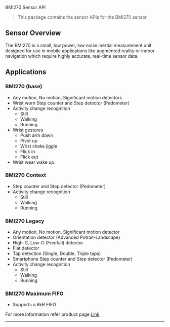 BMI270 Sensor API
> This package contains the sensor APIs for the BMI270 sensor
## Sensor Overview
The BMI270 is a small, low power, low noise inertial measurement unit designed for use in mobile applications like augmented reality or indoor navigation which require highly accurate, real-time sensor data.

## Applications

### BMI270 (base)

- Any motion, No motion, Significant motion detectors
- Wrist worn Step counter and Step detector (Pedometer)
- Activity change recognition
  - Still
  - Walking
  - Running
- Wrist gestures
  - Push arm down
  - Pivot up
  - Wrist shake jiggle
  - Flick in
  - Flick out
- Wrist wear wake up

### BMI270 Context

- Step counter and Step detector (Pedometer)
- Activity change recognition
  - Still
  - Walking
  - Running

### BMI270 Legacy

- Any motion, No motion, Significant motion detector
- Orientation detector (Advanced Potrait-Landscape)
- High-G, Low-G (Freefall) detector
- Flat detector
- Tap detection (Single, Double, Triple taps)
- Smartphone Step counter and Step detector (Pedometer)
- Activity change recognition
  - Still
  - Walking
  - Running

### BMI270 Maximum FIFO

- Supports a 6kB FIFO

For more information refer product page [Link](https://www.bosch-sensortec.com/products/motion-sensors/imus/bmi270.html) 

---
